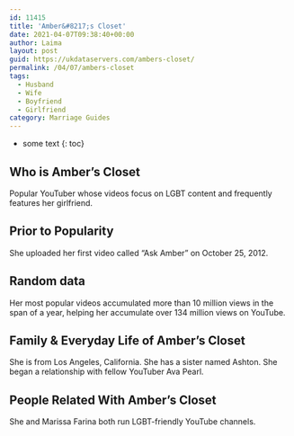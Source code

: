 ```yaml
---
id: 11415
title: 'Amber&#8217;s Closet'
date: 2021-04-07T09:38:40+00:00
author: Laima
layout: post
guid: https://ukdataservers.com/ambers-closet/
permalink: /04/07/ambers-closet
tags:
  - Husband
  - Wife
  - Boyfriend
  - Girlfriend
category: Marriage Guides
---
```


* some text
{: toc}


## Who is Amber&#8217;s Closet
                  
                  
                  
Popular YouTuber whose videos focus on LGBT content and frequently features her girlfriend.
                  
              
            
              
            
                
                
                
## Prior to Popularity
                  
                  
                  
She uploaded her first video called &#8220;Ask Amber&#8221; on October 25, 2012.
                  
              
            
              
            
                
                
                
## Random data
                  
                  
                  
Her most popular videos accumulated more than 10 million views in the span of a year, helping her accumulate over 134 million views on YouTube.
                  
              
            
              
            
                
                
                
## Family & Everyday Life of Amber&#8217;s Closet
                  
                  
                  
She is from Los Angeles, California. She has a sister named Ashton. She began a relationship with fellow YouTuber Ava Pearl.
                  
              
            
              
            
                
                
                
## People Related With Amber&#8217;s Closet
                  
                  
                  
She and Marissa Farina both run LGBT-friendly YouTube channels.
                  
              
            
              
            
                
              
            
              
              
            
            
              
            
          
          
          